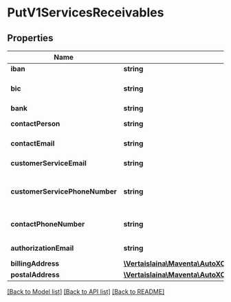 # PutV1ServicesReceivables

## Properties
Name | Type | Description | Notes
------------ | ------------- | ------------- | -------------
**iban** | **string** | IBAN | 
**bic** | **string** | Bank identifier code | 
**bank** | **string** | Bank | 
**contactPerson** | **string** | Contact person | 
**contactEmail** | **string** | Contact email | 
**customerServiceEmail** | **string** | Customer service email | 
**customerServicePhoneNumber** | **string** | Customer service phone number | [optional] 
**contactPhoneNumber** | **string** | Contact Phone Number | 
**authorizationEmail** | **string** | Authorization email | 
**billingAddress** | [**\Vertaislaina\Maventa\AutoXChange\Entity\PutV1ServicesReceivablesBillingAddress**](PutV1ServicesReceivablesBillingAddress.md) |  | 
**postalAddress** | [**\Vertaislaina\Maventa\AutoXChange\Entity\PutV1ServicesReceivablesPostalAddress**](PutV1ServicesReceivablesPostalAddress.md) |  | [optional] 

[[Back to Model list]](../README.md#documentation-for-models) [[Back to API list]](../README.md#documentation-for-api-endpoints) [[Back to README]](../README.md)


